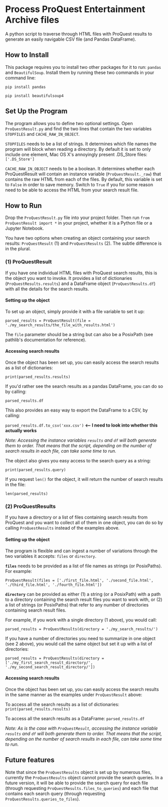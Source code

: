 # Process ProQuest Entertainment Archive files

A python script to traverse through HTML files with ProQuest results to generate an easily navigable CSV file (and Pandas DataFrame).


## How to Install

This package requires you to install two other packages for it to run: `pandas` and `BeautifulSoup`. Install them by running these two commands in your command line:

`pip install pandas`

`pip install beautifulsoup4`


## Set Up the Program

The program allows you to define two optional settings. Open `ProQuestResult.py` and find the two lines that contain the two variables `STOPFILES` and `CACHE_RAW_IN_OBJECT`.

`STOPFILES` needs to be a list of strings. It determines which file names the program will block when reading a directory. By default it is set to only include one element, Mac OS X's annoyingly present .DS_Store files: `['.DS_Store']`

`CACHE_RAW_IN_OBJECT` needs to be a boolean. It determines whether each ProQuestResult will contain an instance variable (`ProQuestResult._raw`) that contains the raw HTML from each of the files. By default, this variable is set to `False` in order to save memory. Switch to `True` if you for some reason need to be able to access the HTML from your search result file.


## How to Run

Drop the `ProQuestResult.py` file into your project folder. Then run `from ProQuestResult import *` in your project, whether it is a Python file or a Jupyter Notebook.

You have two options when creating an object containing your search results: `ProQuestResult` (1) and `ProQuestResults` (2). The subtle difference is in the plural.


### (1) ProQuestResult

If you have one individual HTML files with ProQuest search results, this is the object you want to invoke. It provides a list of dictionaries (`ProQuestResults.results`) and a DataFrame object (`ProQuestResults.df`) with all the details for the search results.


#### Setting up the object

To set up an object, simply provide it with a file variable to set it up: 

`parsed_results = ProQuestResult(file = './my_search_results/the_file_with_results.html')`

The `file` parameter should be a string but can also be a PosixPath (see pathlib's documentation for reference).


#### Accessing search results

Once the object has been set up, you can easily access the search results as a list of dictionaries:

`print(parsed_results.results)`

If you'd rather see the search results as a pandas DataFrame, you can do so by calling:

`parsed_results.df`

This also provides an easy way to export the DataFrame to a CSV, by calling:

`parsed_results.df.to_csv('xxx.csv')` **<-- I need to look into whether this actually works**

*Note: Accessing the instance variables `results` and `df` will both generate them to order. That means that the script, depending on the number of search results in each file, can take some time to run.*

The object also gives you easy access to the search query as a string:

`print(parsed_results.query)`

If you request `len()` for the object, it will return the number of search results in the file:

`len(parsed_results)`


### (2) ProQuestResults

If you have a directory or a list of files containing search results from ProQuest and you want to collect all of them in one object, you can do so by calling `ProQuestResults` instead of the examples above.


#### Setting up the object

The program is flexible and can ingest a number of variations through the two variables it accepts: `files` or `directory`.

**`files`** needs to be provided as a list of file names as strings (or PosixPaths). For example:

`ProQuestResult(files = ['./first_file.html', './second_file.html', './third_file.html', './fourth_file.html'])`

**`directory`** can be provided as either (1) a string (or a PosixPath) with a path to a directory containing the search result files you want to work with, or (2) a list of strings (or PosixPaths) that refer to any number of directories containing search result files.

For example, if you work with a single directory (1 above), you would call:

`parsed_results = ProQuestResults(directory = './my_search_results/')`

If you have a number of directories you need to summarize in one object (see 2 above), you would call the same object but set it up with a list of directories:

`parsed_results = ProQuestResults(directory = ['./my_first_search_result_directory/', './my_second_search_result_directory/'])`


#### Accessing search results

Once the object has been set up, you can easily access the search results in the same manner as the examples under `ProQuestResult` above:

To access all the search results as a list of dictionaries: `print(parsed_results.results)`

To access all the search results as a DataFrame: `parsed_results.df`

*Note: As is the case with `ProQuestResult`, accessing the instance variable `results` and `df` will both generate them to order. That means that the script, depending on the number of search results in each file, can take some time to run.*


## Future features

Note that since the `ProQuestResults` object is set up by numerous files, currently the `ProQuestResults` object cannot provide the search queries. In a future version, it will be able to provide the search query for each file (through requesting `ProQuestResults.files_to_queries`) and each file that contains each search query (through requesting `ProQuestResults.queries_to_files`).